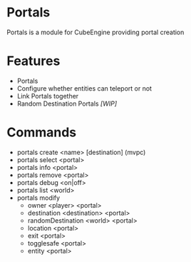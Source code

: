 # Portals

Portals is a module for CubeEngine providing portal creation

# Features

 - Portals
 - Configure whether entities can teleport or not
 - Link Portals together
 - Random Destination Portals *[WIP]*
 
# Commands

 - portals create \<name> [destination] (mvpc)
 - portals select \<portal>
 - portals info \<portal>
 - portals remove \<portal>
 - portals debug \<on|off>
 - portals list \<world>
 - portals modify
    - owner \<player> \<portal>
    - destination \<destination> \<portal>
    - randomDestination \<world> \<portal>
    - location \<portal>
    - exit \<portal>
    - togglesafe \<portal>
    - entity \<portal>